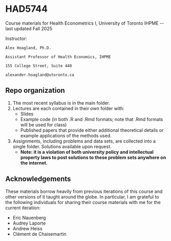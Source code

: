 # HAD5744
Course materials for Health Econometrics I, University of Toronto IHPME -- last updated Fall 2025

Instructor: 

    Alex Hoagland, Ph.D. 
    
    Assistant Professor of Health Economics, IHPME
    
    155 College Street, Suite 440
    
    alexander.hoagland@utoronto.ca 
            
 ## Repo organization
 1. The most recent syllabus is in the main folder. 
 2. Lectures are each contained in their own folder with: 
     + Slides
     + Example code (in both .R and .Rmd formats; note that .Rmd formats will be used for class) 
     + Published papers that provide either additional theoretical details or example applications of the methods used. 
 3. Assignments, including problems and data sets, are collected into a single folder. Solutions available upon request. 
     + **Note: it is a violation of both university policy and intellectual property laws to post solutions to these problem sets anywhere on the internet.**

## Acknowledgements
These materials borrow heavily from previous iterations of this course and other versions of it taught around the globe. In particular, I am grateful to the following individuals for sharing their course materials with me for the current iteration: 
* Eric Nauenberg
* Audrey Laporte
* Andrew Heiss
* Clément de Chaisemartin
